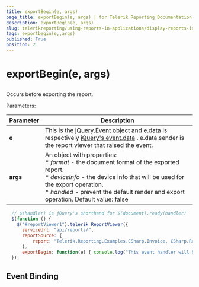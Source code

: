 ```yaml
---
title: exportBegin(e, args)
page_title: exportBegin(e, args) | for Telerik Reporting Documentation
description: exportBegin(e, args)
slug: telerikreporting/using-reports-in-applications/display-reports-in-applications/web-application/html5-report-viewer/api-reference/reportviewer/events/exportbegin(e,-args)
tags: exportbegin(e,,args)
published: True
position: 2
---
```


# exportBegin(e, args)



## 

Occurs before exporting the report.

Parameters:


| Parameter | Description |
| ------ | ------ |
| __e__ |This is the [jQuery.Event object](https://api.jquery.com/category/events/event-object/) and e.data is respectively [jQuery's event.data](https://api.jquery.com/event.data/) . e.data.sender is the report viewer that raised the event.|
| __args__ |An object with properties:<br/>*  *format* - the document format of the exported report.<br/>*  *deviceInfo* - the device info that will be used for the export operation.<br/>*  *handled* - prevent the default render and export operation. Default value: false|




	
````js
  // $(handler) is jQuery's shorthand for $(document).ready(handler)
  $(function () {
    $("#reportViewer1").telerik_ReportViewer({
      serviceUrl: "api/reports/",
      reportSource: {
          report: "Telerik.Reporting.Examples.CSharp.Invoice, CSharp.ReportLibrary"
      },
      exportBegin: function(e) { console.log("This event handler will be called before exporting the report in" + arguments.format); }
  });
````



## Event Binding
